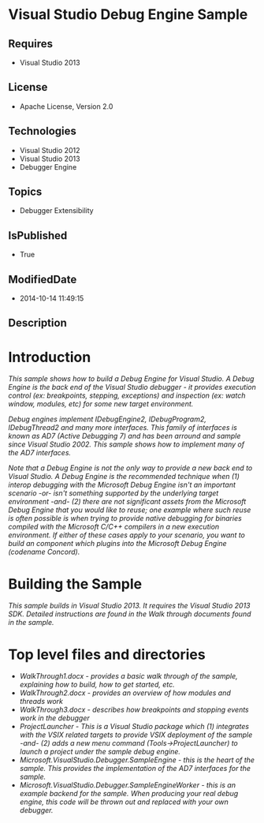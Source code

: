 # Visual Studio Debug Engine Sample
## Requires
* Visual Studio 2013
## License
* Apache License, Version 2.0
## Technologies
* Visual Studio 2012
* Visual Studio 2013
* Debugger Engine
## Topics
* Debugger Extensibility
## IsPublished
* True
## ModifiedDate
* 2014-10-14 11:49:15
## Description

<h1>Introduction</h1>
<p><em>This sample shows how to build a Debug Engine for Visual Studio. A Debug Engine is the back end of the Visual Studio debugger - it provides execution control (ex: breakpoints, stepping, exceptions) and inspection (ex: watch window, modules, etc) for
 some new target environment.</em></p>
<p><em>Debug engines implement IDebugEngine2, IDebugProgram2, IDebugThread2 and many more interfaces. This family of interfaces is known as AD7 (Active Debugging 7) and has been arround and sample since Visual Studio 2002. This sample shows how to implement
 many of the AD7 interfaces.<br>
</em></p>
<p><em>Note that a Debug Engine is not the only way to provide a new back end to Visual Studio. A Debug Engine is the recommended technique when (1) interop debugging with the Microsoft Debug Engine isn't an&nbsp;important scenario -or- isn't something supported
 by the underlying target environment -and- (2) there are not significant assets from the Microsoft Debug Engine that you would like to reuse; one example where such reuse is often possible is when trying to provide native debugging for binaries compiled with
 the Microsoft C/C&#43;&#43; compilers in a new execution environment. If either of these cases apply to your scenario, you want to build an component which plugins into the Microsoft Debug Engine (codename Concord).<br>
</em></p>
<h1><span>Building the Sample</span></h1>
<p><em>This sample builds in Visual Studio 2013. It requires the Visual Studio 2013 SDK. Detailed instructions are found in the Walk through documents found in the sample.</em></p>
<h1><span>Top level files and directories</span></h1>
<ul>
<li><em><em>WalkThrough1.docx - provides a basic walk through of the sample, explaining how to build, how to get started, etc.</em></em>
</li><li><em>WalkThrough2.docx - provides an overview of how modules and threads work</em>
</li><li><em>WalkThrough3.docx - describes how breakpoints and stopping events work in the debugger</em>
</li><li><em>ProjectLauncher - This is a Visual Studio package which (1) integrates with the VSIX related targets to provide VSIX deployment of the sample -and- (2) adds a new menu command (Tools-&gt;ProjectLauncher) to launch a project under the sample debug engine.</em>
</li><li><em>Microsoft.VisualStudio.Debugger.SampleEngine - this is the heart of the sample. This provides the implementation of the AD7 interfaces for the sample.</em>
</li><li><em>Microsoft.VisualStudio.Debugger.SampleEngineWorker - this is an example backend for the sample. When producing your real debug engine, this code will be thrown out and replaced with your own debugger.</em>
</li></ul>

